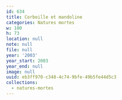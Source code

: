 ```yaml
---
id: 634
title: Corbeille et mandoline
categories: Natures mortes
w: 100
h: 73
location: null
note: null
file: null
year: '2003'
year_start: 2003
year_end: null
image: null
uuid: eb3ff970-c348-4c74-9bfe-49b5fe44d5c3
collections:
  - natures-mortes
---
```


